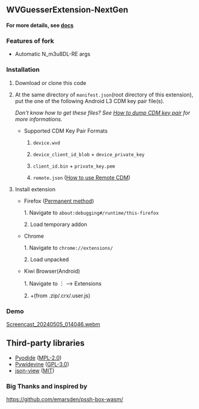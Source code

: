 ## WVGuesserExtension-NextGen

#### For more details, see [docs](https://github.com/FoxRefire/wvg/wiki)
### Features of fork
* Automatic N_m3u8DL-RE args

### Installation

1. Download or clone this code
2. At the same directory of `manifest.json`(root directory of this extension), put the one of the following Android L3 CDM key pair file(s).

   *Don't know how to get these files? See [How to dump CDM key pair](https://github.com/FoxRefire/wvg/wiki/How-to-dump-CDM-key-pair) for more informations.*

   * Supported CDM Key Pair Formats

      1. `device.wvd`

      2. `device_client_id_blob` + `device_private_key`

      3. `client_id.bin` + `private_key.pem`

      4. `remote.json` ([How to use Remote CDM](https://github.com/FoxRefire/wvg/wiki/Using-with-Remote-CDM))
3. Install extension
   
   * Firefox ([Permanent method](https://github.com/FoxRefire/wvg/wiki/Permanent-install-method-for-Firefox))
     
     1\. Navigate to `about:debugging#/runtime/this-firefox`
     
     2\. Load temporary addon
   
   * Chrome

     1\. Navigate to `chrome://extensions/`

     2\. Load unpacked

   * Kiwi Browser(Android)

     1\. Navigate to ︙ --> Extensions

     2\. \+(from .zip/.crx/.user.js)

### Demo
[Screencast_20240505_014046.webm](https://github.com/FoxRefire/wvg/assets/155989196/dbb07fde-a368-40f7-8209-711d5586009e)

## Third-party libraries
* [Pyodide](https://github.com/pyodide/pyodide) ([MPL-2.0](https://github.com/pyodide/pyodide/blob/main/LICENSE))
* [Pywidevine](https://github.com/devine-dl/pywidevine) ([GPL-3.0](https://github.com/devine-dl/pywidevine/blob/master/LICENSE))
* [json-view](https://github.com/pgrabovets/json-view) ([MIT](https://github.com/pgrabovets/json-view/blob/master/LICENSE))

### Big Thanks and inspired by
https://github.com/emarsden/pssh-box-wasm/

